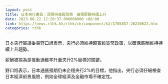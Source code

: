 ```yaml
---
layout: post
title: 日本央行委員：須保持寬鬆政策　確保薪酬持續上升
date: 2023-06-22 12:28:37.000000000 +08:00
link: https://news.rthk.hk/rthk/ch/component/k2/1705857-20230622.htm
categories: rthk
---
```


日本央行審議委員野口旭表示，央行必須維持超寬鬆貨幣政策，以確保薪酬維持持續上升趨勢。

薪酬被視為是推動通脹率升至央行2%目標的關鍵。

野口旭表示，日本通脹預期仍未企穩央行2%的目標，他指出，央行必須仔細檢查日本經濟前景風險，例如全球經濟及金融市場不確定性。
